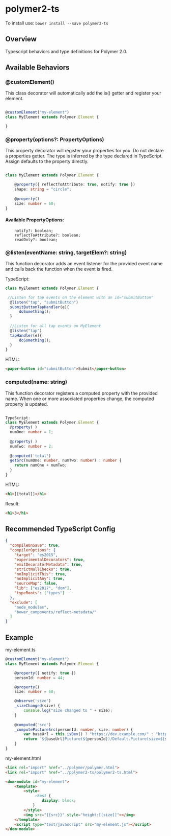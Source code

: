 # polymer2-ts

To install use: `bower install --save polymer2-ts`

## Overview  
Typescript behaviors and type definitions for Polymer 2.0.  

## Available Behaviors



### @customElement()
This class decorator will automatically add the is() getter and register your element. 

```typescript

@customElement("my-element")
class MyElement extends Polymer.Element {

}

```


### @property(options?: PropertyOptions)
This property decorator will register your properties for you. Do not declare a properties getter.  The type is inferred by the type declared in TypeScript.  Assign defaults to the property directly. 

```typescript

class MyElement extends Polymer.Element {

    @property({ reflectToAttribute: true, notify: true })
    shape: string = "circle";
    
    @property()
    size: number = 60;    
}

```
#### Available PropertyOptions:
```
    notify?: boolean;
    reflectToAttribute?: boolean;
    readOnly?: boolean;
```


### @listen(eventName: string, targetElem?: string)
This function decorator adds an event listener for the provided event name and calls back the function when the event is fired.

TypeScript:
```typescript
class MyElement extends Polymer.Element {

 //Listen for tap events on the element with an id="submitButton"
  @listen("tap", "submitButton")
  submitButtonTapHandler(e){
      doSomething();
  }
  
  //Listen for all tap events on MyElement
  @listen("tap")
  tapHandler(e){
      doSomething();
  }
}
```
HTML:
```html
<paper-button id="submitButton">Submit</paper-button>
```



### computed(name: string)
This function decorator registers a computed property with the provided name.  When one or more associated properties change, 
the computed property is updated. 

```typescript

TypeScript:
class MyElement extends Polymer.Element {
  @property( )
  numOne: number = 1;
    
  @property( )
  numTwo: number = 2;
        
  @computed('total')
  getSrc(numOne: number, numTwo: number) : number {
    return numOne + numTwo;
  }
}
```
HTML:
```html
<h1>[[total]]</h1>
```
Result:
```html
<h1>3</h1>
```

## Recommended TypeScript Config 
```json
{
  "compileOnSave": true,
  "compilerOptions": {
    "target": "es2015",
    "experimentalDecorators": true,
    "emitDecoratorMetadata": true,
    "strictNullChecks": true,
    "noImplicitThis": true,
    "noImplicitAny": true,
    "sourceMap": false,
    "lib": ["es2017", "dom"],
    "typeRoots": ["types"]
  },
  "exclude": [    
    "node_modules",
    "bower_components/reflect-metadata/"
  ]
}
```


## Example
my-element.ts
```typescript
@customElement("my-element")
class MyElement extends Polymer.Element {

    @property({ notify: true })
    personId: number = 44;

    @property()
    size: number = 60;

    @observe('size')
    _sizeChanged(size) {
        console.log("size changed to " + size);
    }
    
    @computed('src')
    _computePictureSrc(personId: number, size: number) {
        var baseUrl = this.isDev() ? "https://dev.example.com/" : "https://example.com/";
        return `${baseUrl}Picture(${personId})/Default.Picture(size=${size})`;
    }
}
```
my-element.html
```html
<link rel="import" href="../polymer/polymer.html">
<link rel="import" href="../polymer2-ts/polymer2-ts.html">

<dom-module id="my-element">
    <template>
        <style>
             :host {
                display: block;
            }            
        </style>
        <img src="{{src}}" style="height:[[size]]"></img>
    </template>
    <script type="text/javascript" src="my-element.js"></script>
</dom-module>

```
